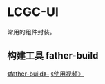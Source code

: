 # LCGC-UI

常用的组件封装。

## 构建工具 father-build

[《father-build》–](https://github.com/umijs/father) [《使用视频》](https://www.bilibili.com/video/av47853431)

